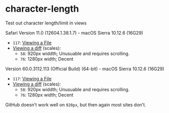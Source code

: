 # character-length
Test out character length/limit in views

Safari Version 11.0 (12604.1.38.1.7) - macOS Sierra 10.12.6 (16G29)
- `117`: [Viewing a File](https://github.com/aizatto/character-length/blob/master/characters.txt)
- [Viewing a diff](https://github.com/aizatto/character-length/commit/84c184cdf53662cdce27c89e0d469bfd2cbc1329) (scales):
  - `58`: 920px widdth; Unusuable and requires scrolling.
  - `76`: 1280px width; Decent
  
Version 60.0.3112.113 (Official Build) (64-bit) - macOS Sierra 10.12.6 (16G29)
- `117`: [Viewing a File](https://github.com/aizatto/character-length/blob/master/characters.txt)
- [Viewing a diff](https://github.com/aizatto/character-length/commit/84c184cdf53662cdce27c89e0d469bfd2cbc1329) (scales):
  - `58`: 920px widdth; Unusuable and requires scrolling.
  - `76`: 1280px width; Decent

GitHub doesn't work well on `920px`, but then again most sites don't.
